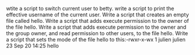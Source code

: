 wtite a script to switch current user to betty.
write a script to print the effective username of the current user.
Write a script that creates an empty file called hello.
Write a script that adds execute permission to the owner of the file hello.
Write a script that adds execute permission to the owner and the group owner, and read permission to other users, to the file hello.
Write a script that sets the mode of the file hello to this:-rwxr-x-wx 1 julien julien 23 Sep 20 14:25 hello
